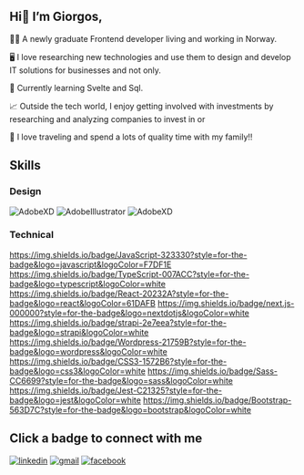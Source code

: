 ## Hi👋 I’m Giorgos, 

👨‍🎓 A newly graduate Frontend developer living and working in Norway. 

🖥️ I love researching new technologies and use them to design and develop IT solutions for businesses and not only. 

📖 Currently learning Svelte and Sql.

📈 Outside the tech world, I enjoy getting involved with investments by researching and analyzing companies to invest in or 

💞️ I love traveling and spend a lots of quality time with my family!!

## Skills
### Design
![AdobeXD](https://img.shields.io/badge/Adobe%20XD-470137?style=for-the-badge&logo=Adobe%20XD&logoColor=#FF61F6) ![AdobeIllustrator](https://img.shields.io/badge/Adobe%20Illustrator-FF9A00?style=for-the-badge&logo=adobe%20illustrator&logoColor=white) ![AdobeXD](https://img.shields.io/badge/Adobe%20Photoshop-31A8FF?style=for-the-badge&logo=Adobe%20Photoshop&logoColor=black)

### Technical
https://img.shields.io/badge/JavaScript-323330?style=for-the-badge&logo=javascript&logoColor=F7DF1E https://img.shields.io/badge/TypeScript-007ACC?style=for-the-badge&logo=typescript&logoColor=white https://img.shields.io/badge/React-20232A?style=for-the-badge&logo=react&logoColor=61DAFB https://img.shields.io/badge/next.js-000000?style=for-the-badge&logo=nextdotjs&logoColor=white https://img.shields.io/badge/strapi-2e7eea?style=for-the-badge&logo=strapi&logoColor=white https://img.shields.io/badge/Wordpress-21759B?style=for-the-badge&logo=wordpress&logoColor=white https://img.shields.io/badge/CSS3-1572B6?style=for-the-badge&logo=css3&logoColor=white https://img.shields.io/badge/Sass-CC6699?style=for-the-badge&logo=sass&logoColor=white https://img.shields.io/badge/Jest-C21325?style=for-the-badge&logo=jest&logoColor=white https://img.shields.io/badge/Bootstrap-563D7C?style=for-the-badge&logo=bootstrap&logoColor=white

## Click a badge to connect with me
[![linkedin](https://img.shields.io/badge/LinkedIn-0077b5?style=for-the-badge&logo=LinkedIn&logoColor=white)](https://www.linkedin.com/in/georgios-fragkias-56026382/) [![gmail](https://img.shields.io/badge/Gmail-D14836?style=for-the-badge&logo=gmail&logoColor=white)](mailto:geo.fragkias@gmail.com) [![facebook](https://img.shields.io/badge/Facebook-1877F2?style=for-the-badge&logo=facebook&logoColor=white)](https://www.facebook.com/giorgos.fragkias/)
